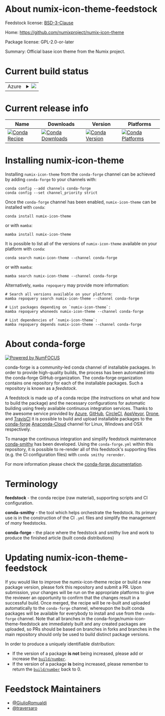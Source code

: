 About numix-icon-theme-feedstock
================================

Feedstock license: [BSD-3-Clause](https://github.com/conda-forge/numix-icon-theme-feedstock/blob/main/LICENSE.txt)

Home: https://github.com/numixproject/numix-icon-theme

Package license: GPL-2.0-or-later

Summary: Official base icon theme from the Numix project.

Current build status
====================


<table>
    
  <tr>
    <td>Azure</td>
    <td>
      <details>
        <summary>
          <a href="https://dev.azure.com/conda-forge/feedstock-builds/_build/latest?definitionId=15927&branchName=main">
            <img src="https://dev.azure.com/conda-forge/feedstock-builds/_apis/build/status/numix-icon-theme-feedstock?branchName=main">
          </a>
        </summary>
        <table>
          <thead><tr><th>Variant</th><th>Status</th></tr></thead>
          <tbody><tr>
              <td>linux_64</td>
              <td>
                <a href="https://dev.azure.com/conda-forge/feedstock-builds/_build/latest?definitionId=15927&branchName=main">
                  <img src="https://dev.azure.com/conda-forge/feedstock-builds/_apis/build/status/numix-icon-theme-feedstock?branchName=main&jobName=linux&configuration=linux%20linux_64_" alt="variant">
                </a>
              </td>
            </tr><tr>
              <td>osx_64</td>
              <td>
                <a href="https://dev.azure.com/conda-forge/feedstock-builds/_build/latest?definitionId=15927&branchName=main">
                  <img src="https://dev.azure.com/conda-forge/feedstock-builds/_apis/build/status/numix-icon-theme-feedstock?branchName=main&jobName=osx&configuration=osx%20osx_64_" alt="variant">
                </a>
              </td>
            </tr><tr>
              <td>win_64</td>
              <td>
                <a href="https://dev.azure.com/conda-forge/feedstock-builds/_build/latest?definitionId=15927&branchName=main">
                  <img src="https://dev.azure.com/conda-forge/feedstock-builds/_apis/build/status/numix-icon-theme-feedstock?branchName=main&jobName=win&configuration=win%20win_64_" alt="variant">
                </a>
              </td>
            </tr>
          </tbody>
        </table>
      </details>
    </td>
  </tr>
</table>

Current release info
====================

| Name | Downloads | Version | Platforms |
| --- | --- | --- | --- |
| [![Conda Recipe](https://img.shields.io/badge/recipe-numix--icon--theme-green.svg)](https://anaconda.org/conda-forge/numix-icon-theme) | [![Conda Downloads](https://img.shields.io/conda/dn/conda-forge/numix-icon-theme.svg)](https://anaconda.org/conda-forge/numix-icon-theme) | [![Conda Version](https://img.shields.io/conda/vn/conda-forge/numix-icon-theme.svg)](https://anaconda.org/conda-forge/numix-icon-theme) | [![Conda Platforms](https://img.shields.io/conda/pn/conda-forge/numix-icon-theme.svg)](https://anaconda.org/conda-forge/numix-icon-theme) |

Installing numix-icon-theme
===========================

Installing `numix-icon-theme` from the `conda-forge` channel can be achieved by adding `conda-forge` to your channels with:

```
conda config --add channels conda-forge
conda config --set channel_priority strict
```

Once the `conda-forge` channel has been enabled, `numix-icon-theme` can be installed with `conda`:

```
conda install numix-icon-theme
```

or with `mamba`:

```
mamba install numix-icon-theme
```

It is possible to list all of the versions of `numix-icon-theme` available on your platform with `conda`:

```
conda search numix-icon-theme --channel conda-forge
```

or with `mamba`:

```
mamba search numix-icon-theme --channel conda-forge
```

Alternatively, `mamba repoquery` may provide more information:

```
# Search all versions available on your platform:
mamba repoquery search numix-icon-theme --channel conda-forge

# List packages depending on `numix-icon-theme`:
mamba repoquery whoneeds numix-icon-theme --channel conda-forge

# List dependencies of `numix-icon-theme`:
mamba repoquery depends numix-icon-theme --channel conda-forge
```


About conda-forge
=================

[![Powered by
NumFOCUS](https://img.shields.io/badge/powered%20by-NumFOCUS-orange.svg?style=flat&colorA=E1523D&colorB=007D8A)](https://numfocus.org)

conda-forge is a community-led conda channel of installable packages.
In order to provide high-quality builds, the process has been automated into the
conda-forge GitHub organization. The conda-forge organization contains one repository
for each of the installable packages. Such a repository is known as a *feedstock*.

A feedstock is made up of a conda recipe (the instructions on what and how to build
the package) and the necessary configurations for automatic building using freely
available continuous integration services. Thanks to the awesome service provided by
[Azure](https://azure.microsoft.com/en-us/services/devops/), [GitHub](https://github.com/),
[CircleCI](https://circleci.com/), [AppVeyor](https://www.appveyor.com/),
[Drone](https://cloud.drone.io/welcome), and [TravisCI](https://travis-ci.com/)
it is possible to build and upload installable packages to the
[conda-forge](https://anaconda.org/conda-forge) [Anaconda-Cloud](https://anaconda.org/)
channel for Linux, Windows and OSX respectively.

To manage the continuous integration and simplify feedstock maintenance
[conda-smithy](https://github.com/conda-forge/conda-smithy) has been developed.
Using the ``conda-forge.yml`` within this repository, it is possible to re-render all of
this feedstock's supporting files (e.g. the CI configuration files) with ``conda smithy rerender``.

For more information please check the [conda-forge documentation](https://conda-forge.org/docs/).

Terminology
===========

**feedstock** - the conda recipe (raw material), supporting scripts and CI configuration.

**conda-smithy** - the tool which helps orchestrate the feedstock.
                   Its primary use is in the construction of the CI ``.yml`` files
                   and simplify the management of *many* feedstocks.

**conda-forge** - the place where the feedstock and smithy live and work to
                  produce the finished article (built conda distributions)


Updating numix-icon-theme-feedstock
===================================

If you would like to improve the numix-icon-theme recipe or build a new
package version, please fork this repository and submit a PR. Upon submission,
your changes will be run on the appropriate platforms to give the reviewer an
opportunity to confirm that the changes result in a successful build. Once
merged, the recipe will be re-built and uploaded automatically to the
`conda-forge` channel, whereupon the built conda packages will be available for
everybody to install and use from the `conda-forge` channel.
Note that all branches in the conda-forge/numix-icon-theme-feedstock are
immediately built and any created packages are uploaded, so PRs should be based
on branches in forks and branches in the main repository should only be used to
build distinct package versions.

In order to produce a uniquely identifiable distribution:
 * If the version of a package **is not** being increased, please add or increase
   the [``build/number``](https://docs.conda.io/projects/conda-build/en/latest/resources/define-metadata.html#build-number-and-string).
 * If the version of a package **is** being increased, please remember to return
   the [``build/number``](https://docs.conda.io/projects/conda-build/en/latest/resources/define-metadata.html#build-number-and-string)
   back to 0.

Feedstock Maintainers
=====================

* [@GiulioRomualdi](https://github.com/GiulioRomualdi/)
* [@traversaro](https://github.com/traversaro/)

